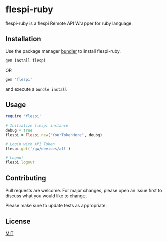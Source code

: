 # flespi-ruby

flespi-ruby is a flespi Remote API Wrapper for ruby language.

## Installation

Use the package manager [bundler](https://bundler.io/) to install flespi-ruby.

```bash
gem install flespi
```
OR
```ruby
gem 'flespi'
```
and execute a `bundle install`

## Usage

```ruby
require 'flespi'

# Initialize flespi instance
debug = true
flespi = Flespi.new("YourTokenHere", deubg)

# Login with API Token
flespi.get('/gw/devices/all')

# Logout
flespi.logout
```

## Contributing
Pull requests are welcome. For major changes, please open an issue first to discuss what you would like to change.

Please make sure to update tests as appropriate.

## License
[MIT](https://choosealicense.com/licenses/mit/)